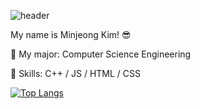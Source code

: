 ![header](https://capsule-render.vercel.app/api?type=wave&color=DEB887&height=200&section=header&text=Hi%20there!&fontSize=90&fontColor=22C222)

My name is Minjeong Kim! 😎

🌱 My major: Computer Science Engineering

💫 Skills: C++ / JS / HTML / CSS

[![Top Langs](https://github-readme-stats.vercel.app/api/top-langs/?username=minjeongss&layout=compact)](https://github.com/minjeongss/github-readme-stats)
